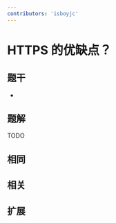 ```yaml
---
contributors: 'isboyjc'
---
```


# HTTPS 的优缺点？


## 题干

- 



## 题解

<!-- ::: details 点我查看题解 -->

  TODO

<!-- ::: -->



## 相同


## 相关


## 扩展

